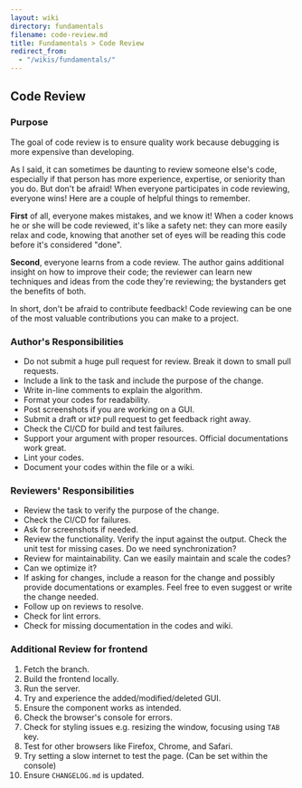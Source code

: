 ```yaml
---
layout: wiki
directory: fundamentals
filename: code-review.md
title: Fundamentals > Code Review
redirect_from:
  - "/wikis/fundamentals/"
---
```

## Code Review
### Purpose
The goal of code review is to ensure quality work because debugging is more expensive than developing.

As I said, it can sometimes be daunting to review someone else's code, especially if that person has more experience, expertise, or seniority than you do. But don't be afraid! When everyone participates in code reviewing, everyone wins! Here are a couple of helpful things to remember.

**First** of all, everyone makes mistakes, and we know it! When a coder knows he or she will be code reviewed, it's like a safety net: they can more easily relax and code, knowing that another set of eyes will be reading this code before it's considered "done".

**Second**, everyone learns from a code review. The author gains additional insight on how to improve their code; the reviewer can learn new techniques and ideas from the code they're reviewing; the bystanders get the benefits of both.

In short, don't be afraid to contribute feedback! Code reviewing can be one of the most valuable contributions you can make to a project.

### Author's Responsibilities
- Do not submit a huge pull request for review. Break it down to small pull requests.
- Include a link to the task and include the purpose of the change.
- Write in-line comments to explain the algorithm.
- Format your codes for readability.
- Post screenshots if you are working on a GUI.
- Submit a draft or `WIP` pull request to get feedback right away.
- Check the CI/CD for build and test failures.
- Support your argument with proper resources. Official documentations work great.
- Lint your codes.
- Document your codes within the file or a wiki.

### Reviewers' Responsibilities
- Review the task to verify the purpose of the change.
- Check the CI/CD for failures.
- Ask for screenshots if needed.
- Review the functionality. Verify the input against the output. Check the unit test for missing cases. Do we need synchronization?
- Review for maintainability. Can we easily maintain and scale the codes?
- Can we optimize it?
- If asking for changes, include a reason for the change and possibly provide documentations or examples. Feel free to even suggest or write the change needed.
- Follow up on reviews to resolve.
- Check for lint errors.
- Check for missing documentation in the codes and wiki.

### Additional Review for frontend
1. Fetch the branch.
2. Build the frontend locally.
3. Run the server.
4. Try and experience the added/modified/deleted GUI.
5. Ensure the component works as intended.
6. Check the browser's console for errors.
7. Check for styling issues e.g. resizing the window, focusing using `TAB` key.
8. Test for other browsers like Firefox, Chrome, and Safari.
9. Try setting a slow internet to test the page. (Can be set within the console)
10. Ensure `CHANGELOG.md` is updated.
